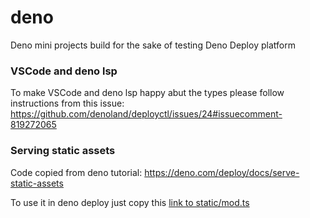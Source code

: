 # deno
Deno mini projects build for the sake of testing Deno Deploy platform

### VSCode and deno lsp
To make VSCode and deno lsp happy abut the types please follow instructions from this issue:
https://github.com/denoland/deployctl/issues/24#issuecomment-819272065

### Serving static assets
Code copied from deno tutorial: https://deno.com/deploy/docs/serve-static-assets

To use it in deno deploy just copy this [link to static/mod.ts](static/mod.ts)
